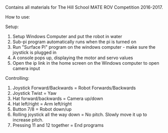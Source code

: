 Contains all materials for The Hill School MATE ROV Competition 2016-2017.

How to use:

Setup:
1) Setup Windows Computer and put the robot in water
2) Sub-pi program automatically runs when the pi is turned on
3) Run "Surface Pi" program on the windows computer - make sure the joystick is plugged in
4) A console pops up, displaying the motor and servo values
5) Open the ip link in the home screen on the Windows computer to open camera input

Controlling:
1) Joystick Forward/Backwards = Robot Forwards/Backwards
2) Joystick Twist = Yaw
3) Hat forward/backwards = Camera up/down
4) Hat left/right = Arm left/right
5) Button 7/8 = Robot down/up
6) Rolling joystick all the way down = No pitch. Slowly move it up to increase pitch.
7) Pressing 11 and 12 together = End programs